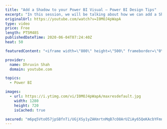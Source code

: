 ```yaml
---
title: "Add a Shadow to your Power BI Visual – Power BI Design Tips"
excerpt: "In this session, we will be talking about how we can add a Shadow for each individual visual and make our Power BI report eye-catching and beautiful.  Earlier to make this type of design implementation we need to add the background image and need to set visuals based on that.  This new Shadow feature"
originalUrl: https://youtube.com/watch?v=I0MOJ4pWapA
type: video
price: Free
length: PT5M48S
publishedDateTime: 2020-06-04T07:24:40Z
heat: 50

featuredContent: "<iframe width=\"800\" height=\"500\" frameborder=\"0\" src=\"https://www.youtube.com/embed/I0MOJ4pWapA\" allow=\"accelerometer; autoplay; encrypted-media; gyroscope; picture-in-picture\" allowfullscreen></iframe>"

provider:
  name: Dhruvin Shah
  domain: youtube.com

topics:
  - Power BI

images:
  - url: https://i.ytimg.com/vi/I0MOJ4pWapA/maxresdefault.jpg
    width: 1280
    height: 720
    isCached: true

secured: "m6pq5VtoO57jpSBfnTi/UGjXSy1yZAKmrtnMqB7cO8ArUZiAy65QeKAcbYFmnpES5Rc0HqWL0HFU8BDUKBJIuxDRLl91M229wiX0TaA2aU8J97/3griphPZ3p+EKryLlnWpee8A7qn+eB65b1xoO8khNI/9jNHfMhgLw50xcoLy6OJVbl/tZAqWbbgUZ2ssux8RCsLJIeQvudYV9s+CN0/JxlhCQRTNYp7R5vL0SRhOtY6jo8am2S73sRK3OF1TImo6jRL5Eq+aP4w3TdTf8cHeAkeAqVTXjIHbLe3fM9+8odAD4tf9ZaR0/vKCzdZW1DhKPRlHPJ2CONvMBlGPP2k0TYumcwY/xCkpDNPqhfoZfMIZ1BeThaSDqxAe9K+VQpLnok9XXEq2XUHVgU9uW5y6+LBoELayNzOL5RYkg8NI=;H/jAnZa2dEv2knWsuYy2cw=="
---
```


